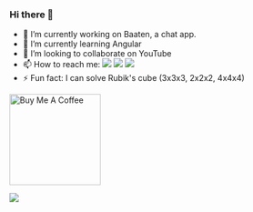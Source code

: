 ### Hi there 👋

- 🔭 I’m currently working on Baaten, a chat app.
- 🌱 I’m currently learning Angular
- 👯 I’m looking to collaborate on YouTube
- 📫 How to reach me:
<a href="https://twitter.com/intent/follow?screen_name=abhisheks031&tw_p=followbutton" target="_blank" rel="noopener noreferrer"><img src="https://img.shields.io/twitter/follow/abhisheks031?label=%40abhisheks031&style=social"></a> 
<a href="https://www.youtube.com/channel/UC8Gl9fv7A1ipE3EaOMzxCSg" target="_blank" rel="noopener noreferrer"><img src="https://img.shields.io/badge/Developing%20Developer--brightgreen?style=social&logo=youtube"></a>
<a href="https://www.instagram.com/developing.developer/" target="_blank" rel="noopener noreferrer"><img src="https://img.shields.io/badge/@developing.developer--brightgreen?style=social&logo=instagram"></a>
- ⚡ Fun fact: I can solve Rubik's cube (3x3x3, 2x2x2, 4x4x4) 

<a href="https://www.buymeacoffee.com/abhisheksaxena" target="_blank"><img src="https://cdn.buymeacoffee.com/buttons/v2/default-yellow.png" alt="Buy Me A Coffee" width="160" ></a>

<img src="https://github-readme-stats.vercel.app/api?username=5AbhishekSaxena&&show_icons=true&title_color=ffffff&icon_color=bb2acf&text_color=daf7dc&bg_color=151515"/>

